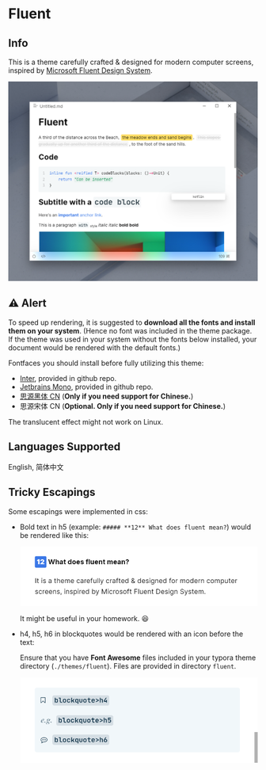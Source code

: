 # Fluent

## Info

This is a theme carefully crafted & designed for modern computer screens, inspired by [Microsoft Fluent Design System](https://developer.microsoft.com/en-us/fluentui#/).

 ![fluent](/fluent/main.png)



## ⚠ Alert

To speed up rendering, it is suggested to **download all the fonts and install them on your system**. (Hence no font was included in the theme package. If the theme was used in your system without the fonts below installed, your document would be rendered with the default fonts.)

Fontfaces you should install before fully utilizing this theme:

- [Inter](https://github.com/rsms/inter/releases/download/v3.15/Inter-3.15.zip), provided in github repo.
- [Jetbrains Mono](https://download.jetbrains.com/fonts/JetBrainsMono-1.0.3.zip), provided in github repo.
- [思源黑体 CN](https://www.onlinedown.net/download/1122151?module=download) (**Only if you need support for Chinese.**)
- 思源宋体 CN (**Optional. Only if you need support for Chinese.**)


The translucent effect might not work on Linux.


## Languages Supported

English, 简体中文



## Tricky Escapings

Some escapings were implemented in css:


- Bold text in h5 (example: `##### **12** What does fluent mean?`) would be rendered like this: 

  ![escaping1](fluent/escaping1.png)

  It might be useful in your homework. 😆

- h4, h5, h6 in blockquotes would be rendered with an icon before the text:

  Ensure that you have **Font Awesome** files included in your typora theme directory (`./themes/fluent`). Files are provided in directory `fluent`.

  ![escaping1](/fluent/escaping2.png)


  
